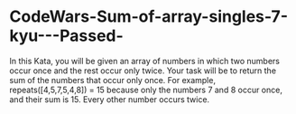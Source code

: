 # CodeWars-Sum-of-array-singles-7-kyu---Passed-
In this Kata, you will be given an array of numbers in which two numbers occur once and the rest occur only twice. Your task will be to return the sum of the numbers that occur only once.  For example, repeats([4,5,7,5,4,8]) = 15 because only the numbers 7 and 8 occur once, and their sum is 15. Every other number occurs twice.
